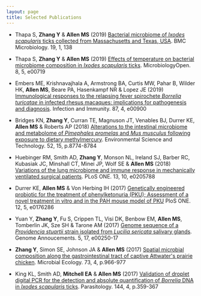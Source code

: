 ```yaml
---
layout: page
title: Selected Publications
---
```


* Thapa S, **Zhang Y** & **Allen MS** (2019) [Bacterial microbiome of *Ixodes scapularis* ticks collected from Massachusetts and Texas, USA](https://bmcmicrobiol.biomedcentral.com/articles/10.1186/s12866-019-1514-7). BMC Microbiology. 19, 1, 138 

* Thapa S, **Zhang Y** & **Allen MS** (2019) [Effects of temperature on bacterial microbiome composition in *Ixodes scapularis* ticks](https://onlinelibrary.wiley.com/doi/full/10.1002/mbo3.719). MicrobiologyOpen. 8, 5, e00719

* Embers ME, Krishnavajhala A, Armstrong BA, Curtis MW, Pahar B, Wilder HK, **Allen MS**, Beare PA, Hasenkampf NR & Lopez JE (2019) [Immunological responses to the relapsing fever spirochete *Borrelia turicatae* in infected rhesus macaques: implications for pathogenesis and diagnosis](https://iai.asm.org/content/87/4/e00900-18.long). Infection and Immunity. 87, 4, e00900

* Bridges KN, **Zhang Y**, Curran TE, Magnuson JT, Venables BJ, Durrer KE, **Allen MS** & Roberts AP (2018) [Alterations to the intestinal microbiome and metabolome of *Pimephales promelas* and *Mus musculus* following exposure to dietary methylmercury](https://pubs.acs.org/doi/abs/10.1021/acs.est.8b01150). Environmental Science and Technology. 52, 15, p.8774-8784

* Huebinger RM, Smith AD, **Zhang Y**, Monson NL, Ireland SJ, Barber RC, Kubasiak JC, Minshall CT, Minei JP, Wolf SE & **Allen MS** (2018) [Variations of the lung microbiome and immune response in mechanically ventilated surgical patients](https://journals.plos.org/plosone/article?id=10.1371/journal.pone.0205788). PLoS ONE. 13, 10, e0205788

* Durrer KE, **Allen MS** & Von Herbing IH (2017) [Genetically engineered probiotic for the treatment of phenylketonuria (PKU); Assessment of a novel treatment in vitro and in the PAH<enu2></sup> mouse model of PKU](https://journals.plos.org/plosone/article?id=10.1371/journal.pone.0176286) PloS ONE. 12, 5, e0176286

* Yuan Y, **Zhang Y**, Fu S, Crippen TL, Visi DK, Benbow EM, **Allen MS**, Tomberlin JK, Sze SH & Tarone AM (2017) [Genome sequence of a *Providencia stuartii* strain isolated from *Lucilia sericata* salivary glands](https://www.ncbi.nlm.nih.gov/pmc/articles/PMC5408114/). Genome Annoucements. 5, 17, e00250-17

* **Zhang Y**, Simon SE, Johnson JA & **Allen MS** (2017) [Spatial microbial composition along the gastrointestinal tract of captive Attwater's prairie chicken](https://link.springer.com/article/10.1007%2Fs00248-016-0870-1). Microbial Ecology. 73, 4, p.966-977

* King KL, Smith AD, **Mitchell EA** & **Allen MS** (2017) [Validation of droplet digital PCR for the detection and absolute quantification of *Borrelia* DNA in *Ixodes scapularis* ticks](https://www.cambridge.org/core/journals/parasitology/article/validation-of-droplet-digital-pcr-for-the-detection-and-absolute-quantification-of-borrelia-dna-in-ixodes-scapularis-ticks/A47CEB12C767C573BEB7AD8BD8E3A252). Parasitology. 144, 4, p.359-367

